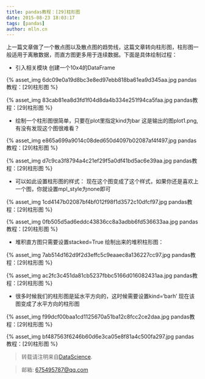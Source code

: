 ```yaml
---
title: pandas教程：[29]柱形图
date: 2015-08-23 18:03:17
tags: [pandas]
author: mlln.cn
---
```

上一篇文章做了一个散点图以及散点图的趋势线，这篇文章转向柱形图，柱形图一般适用于离散数据，而直方图更多用于连续数据。下面是具体绘制过程：

- 引入相关模块
创建一个10x4的DataFrame

{% asset_img 6dc09e0a19d8bc3e8ed97ebb818ba61ea9d345aa.jpg pandas教程：[29]柱形图 %}

{% asset_img 83cab81ea8d3fd1f04d8da4b334e251f94ca5faa.jpg pandas教程：[29]柱形图 %}

- 绘制一个柱形图很简单，只要在plot里指定kind为bar
这是输出的图plot1.png,有没有发现这个图很难看？

{% asset_img e865a699a9014c08ded650d4097b02087af4f497.jpg pandas教程：[29]柱形图 %}

{% asset_img d7c9ca3f8794a4c21ef29f5a0df41bd5ac6e39aa.jpg pandas教程：[29]柱形图 %}

- 可以如此设置柱形图的样式：
现在这个图变成了这个样式，如果你还是喜欢上一个图，你就设置mpl_style为none即可

{% asset_img 1cd4147b02087bf4bf012f98f1d3572c10dfcf97.jpg pandas教程：[29]柱形图 %}

{% asset_img 0fb505d5ad6eddc43836cc8a3adbb6fd536633aa.jpg pandas教程：[29]柱形图 %}

- 堆积直方图只需要设置stacked=True
绘制出来的堆积柱形图：

{% asset_img 7ab514d162d9f2d3effc5c9eaaec8a136227cc97.jpg pandas教程：[29]柱形图 %}

{% asset_img ac2fc3c451da81cb5237fbbc5166d016082431aa.jpg pandas教程：[29]柱形图 %}

- 很多时候我们的柱形图是延水平方向的，这时候需要设置kind=‘barh’
现在该图变成了水平方向的柱形图

{% asset_img f99dcf00baa1cd1125670a51ba12c8fcc2ce2daa.jpg pandas教程：[29]柱形图 %}

{% asset_img bf487563f6246b60d6e3ca05e8f81a4c500fa297.jpg pandas教程：[29]柱形图 %}

> 转载请注明来自[DataScience](http://mlln.cn).

> 邮箱: 675495787@qq.com 
